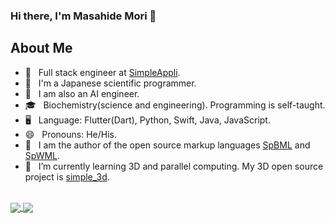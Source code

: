 ### Hi there, I'm Masahide Mori 👋

## About Me
- 🏢 &nbsp; Full stack engineer at [SimpleAppli](https://simpleappli.com/en/index_en.html).<br>
- 🧪 &nbsp; I'm a Japanese scientific programmer.<br>
- 🤖 &nbsp; I am also an AI engineer.<br>
- 🎓 &nbsp; Biochemistry(science and engineering). Programming is self-taught.<br>
- 🖥️ &nbsp; Language: Flutter(Dart), Python, Swift, Java, JavaScript.<br>
- 😄 &nbsp; Pronouns: He/His.<br>
- 📖 &nbsp; I am the author of the open source markup languages [SpBML](https://github.com/MasahideMori-SimpleAppli/simple_block_markup_language) and [SpWML](https://github.com/MasahideMori-SimpleAppli/simple_widget_markup).<br>
- 🌱 &nbsp; I’m currently learning 3D and parallel computing. My 3D open source project is [simple_3d](https://github.com/MasahideMori-SimpleAppli/simple_3d).<br><br>
<a href="https://github.com/anuraghazra/github-readme-stats">
  <img align="center" src="https://github-readme-stats.vercel.app/api?username=MasahideMori-SimpleAppli&show_icons=true&theme=cobalt" />
</a>
<a href="https://github.com/anuraghazra/github-readme-stats">
  <img align="center" src="https://github-readme-stats.vercel.app/api/top-langs/?username=MasahideMori-SimpleAppli&layout=compact" />
</a>
